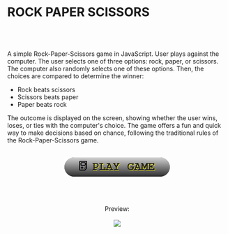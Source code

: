 # ROCK PAPER SCISSORS
<br><br><br>
A simple Rock-Paper-Scissors game in JavaScript. User plays against the computer. The user selects one of three options: rock, paper, or scissors. The computer also randomly selects one of these options. Then, the choices are compared to determine the winner:

- Rock beats scissors
- Scissors beats paper
- Paper beats rock
  
The outcome is displayed on the screen, showing whether the user wins, loses, or ties with the computer's choice. The game offers a fun and quick way to make decisions based on chance, following the traditional rules of the Rock-Paper-Scissors game.
<br><br>
<p align="center">
  <a href="https://fiukpiotr.github.io/rock-paper-scissors/index.html" target="_blank">
    <img src="/static/img/button.png">
  </a>
</p>
<br><br>
<p align="center">
  Preview:
  <br><br>
  <img src="https://github.com/fiukpiotr/rock-paper-scissors/assets/125133448/32c9fcef-f6a4-4d09-b82f-eafef189c7ac" width="500">
</p>
